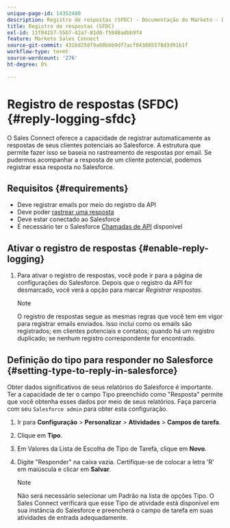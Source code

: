 ```yaml
---
unique-page-id: 14352480
description: Registro de respostas (SFDC) - Documentação do Marketo - Documentação do produto
title: Registro de respostas (SFDC)
exl-id: 11f84157-55b7-42a7-81d0-f5848adbb9f4
feature: Marketo Sales Connect
source-git-commit: 431bd258f9a68bbb9df7acf043085578d3d91b1f
workflow-type: tm+mt
source-wordcount: '276'
ht-degree: 0%

---
```


# Registro de respostas (SFDC) {#reply-logging-sfdc}

O Sales Connect oferece a capacidade de registrar automaticamente as respostas de seus clientes potenciais ao Salesforce. A estrutura que permite fazer isso se baseia no rastreamento de respostas por email. Se pudermos acompanhar a resposta de um cliente potencial, podemos registrar essa resposta no Salesforce.

## Requisitos {#requirements}

* Deve registrar emails por meio do registro da API
* Deve poder [rastrear uma resposta](/help/marketo/product-docs/marketo-sales-connect/email/common-tracking-questions/how-reply-tracking-works.md)
* Deve estar conectado ao Salesforce
* É necessário ter o Salesforce [Chamadas de API](https://developer.salesforce.com/docs/atlas.en-us.salesforce_app_limits_cheatsheet.meta/salesforce_app_limits_cheatsheet/salesforce_app_limits_platform_api.htm) disponível

## Ativar o registro de respostas {#enable-reply-logging}

1. Para ativar o registro de respostas, você pode ir para a página de configurações do Salesforce. Depois que o registro da API for desmarcado, você verá a opção para marcar _Registrar respostas_.

   >[!NOTE]
   >
   >O registro de respostas segue as mesmas regras que você tem em vigor para registrar emails enviados. Isso inclui como os emails são registrados; em clientes potenciais e contatos; quando há um registro duplicado; se nenhum registro correspondente for encontrado.

## Definição do tipo para responder no Salesforce {#setting-type-to-reply-in-salesforce}

Obter dados significativos de seus relatórios do Salesforce é importante. Ter a capacidade de ter o campo Tipo preenchido como &quot;Resposta&quot; permite que você obtenha esses dados por meio de seus relatórios. Faça parceria com seu `Salesforce admin` para obter esta configuração.

1. Ir para **Configuração** > **Personalizar** > **Atividades** > **Campos de tarefa**.
1. Clique em **Tipo**.
1. Em Valores da Lista de Escolha de Tipo de Tarefa, clique em **Novo**.
1. Digite &quot;Responder&quot; na caixa vazia. Certifique-se de colocar a letra &#39;R&#39; em maiúscula e clicar em **Salvar**.

   >[!NOTE]
   >
   >Não será necessário selecionar um Padrão na lista de opções Tipo. O Sales Connect verificará que esse Tipo de atividade está disponível em sua instância do Salesforce e preencherá o campo de tarefa em suas atividades de entrada adequadamente.
